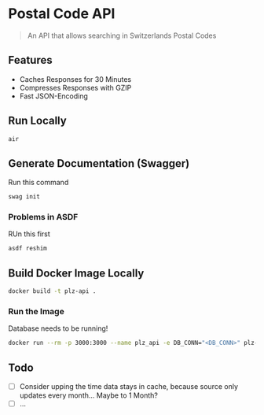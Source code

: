 # Postal Code API

> An API that allows searching in Switzerlands Postal Codes

## Features

* Caches Responses for 30 Minutes
* Compresses Responses with GZIP
* Fast JSON-Encoding

## Run Locally

```bash
air
```

## Generate Documentation (Swagger)

Run this command

```bash
swag init
```

### Problems in ASDF

RUn this first

```bash
asdf reshim
```

## Build Docker Image Locally

```bash
docker build -t plz-api .
```

### Run the Image

Database needs to be running!

```bash
docker run --rm -p 3000:3000 --name plz_api -e DB_CONN="<DB_CONN>" plz-api
```

## Todo

- [ ] Consider upping the time data stays in cache, because source only updates every month... Maybe to 1 Month?
- [ ] ...